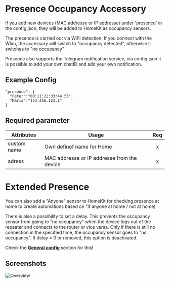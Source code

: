 # Presence Occupancy Accessory

If you add new devices (MAC addresse or IP addresse) under 'presence' in the config.json, they will be added to HomeKit as occupancy sensors.

The presence is carried out via WiFi detection. If you connect with the Wlan, the accessory will switch to "occupancy detected", otherwise it switches to "no occupancy"

Presence also supports the Telegram notification service, via config.json it is possible to add your own chatID and add your own notification.



## Example Config

```
"presence": {
  "Peter":"00:11:22:33:44.55",
  "Maria":"123.456.123.1"
}
```



## Required parameter

| Attributes | Usage | Req |
|------------|-------|:----------:|
| custom name | Own definef name for Home | x |
| adress | MAC addresse  or IP addresse from the device | x |



# Extended Presence

You can also add a "Anyone" sensor to HomeKit for checking presence at home to create automations based on "if anyone at home / not at home)

There is also a possibility to set a delay. This prevents the occupancy sensor from going to "no occupancy" when the device logs out of the repeater and connects to the router or vice versa. Only if there is still no connection in the specified time, the occupancy sensor goes to "no occupancy". If delay = 0 or removed, this option is deactivated. 

Check the **[General config](https://github.com/SeydX/homebridge-fritz-platform/blob/master/docs/config/General.md)** section for this!


## Screenshots

![Overview](https://github.com/SeydX/homebridge-fritz-platform/raw/master/images/overview.jpg)
